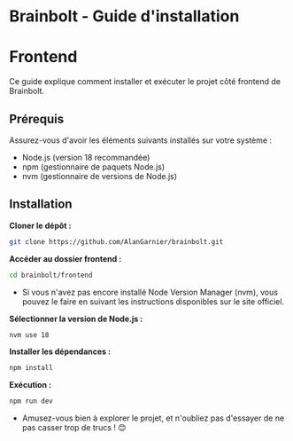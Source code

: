 # Brainbolt - Guide d'installation

# Frontend

Ce guide explique comment installer et exécuter le projet côté frontend de Brainbolt.

## Prérequis

Assurez-vous d'avoir les éléments suivants installés sur votre système :

- Node.js (version 18 recommandée)
- npm (gestionnaire de paquets Node.js)
- nvm (gestionnaire de versions de Node.js)

## Installation

**Cloner le dépôt :**

```bash
git clone https://github.com/AlanGarnier/brainbolt.git
```

**Accéder au dossier frontend :**

```bash
cd brainbolt/frontend
```

- Si vous n'avez pas encore installé Node Version Manager (nvm), vous pouvez le faire en suivant les instructions disponibles sur le site officiel.

**Sélectionner la version de Node.js :**

```bash
nvm use 18
```

**Installer les dépendances :**

```bash
npm install
```

**Exécution :**

```bash
npm run dev
```

- Amusez-vous bien à explorer le projet, et n'oubliez pas d'essayer de ne pas casser trop de trucs ! 😊
